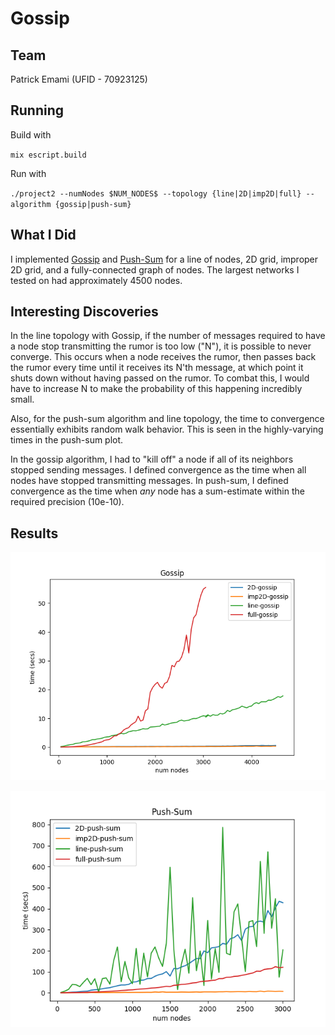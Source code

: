 # Gossip

## Team

Patrick Emami (UFID - 70923125)

## Running

Build with 

  `mix escript.build`
    
Run with

  `./project2 --numNodes $NUM_NODES$ --topology {line|2D|imp2D|full} --algorithm {gossip|push-sum}`
    
## What I Did

I implemented [Gossip](https://en.wikipedia.org/wiki/Gossip_protocol) and [Push-Sum](http://www.inf.fu-berlin.de/lehre/WS11/Wireless/Lectures/lecture13.pdf) for a line of nodes, 2D grid, improper 2D grid, and a fully-connected graph of nodes. 
The largest networks I tested on had approximately 4500 nodes. 

## Interesting Discoveries

In the line topology with Gossip, if the number of messages required to have a node stop transmitting the rumor is too low ("N"), it is possible to never converge. This occurs when a node receives the rumor, then passes back the rumor every time until it receives its N'th message, at which point it shuts down without having passed on the rumor. To combat this, I would have to increase N to make the probability of this happening incredibly small.

Also, for the push-sum algorithm and line topology, the time to convergence essentially exhibits random walk behavior. This is seen in the highly-varying times in the push-sum plot. 

In the gossip algorithm, I had to "kill off" a node if all of its neighbors stopped sending messages. I defined convergence as the time when all nodes have stopped transmitting messages. In push-sum, I defined convergence as the time when *any* node has a sum-estimate within the required precision (10e-10). 

## Results

![Gossip](results/gossip.png)

![Push-Sum](results/push-sum.png)
